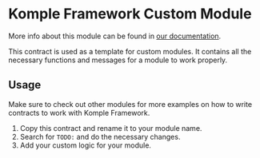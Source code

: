 # Komple Framework Custom Module

More info about this module can be found in [our documentation](https://docs.komple.io/komple-framework/modules/Custom-Modules).

This contract is used as a template for custom modules. It contains all the necessary functions and messages for a module to work properly.

## Usage

Make sure to check out other modules for more examples on how to write contracts to work with Komple Framework.

1. Copy this contract and rename it to your module name.
2. Search for `TODO:` and do the necessary changes.
3. Add your custom logic for your module.
